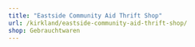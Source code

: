 ```yaml
---
title: "Eastside Community Aid Thrift Shop"
url: /kirkland/eastside-community-aid-thrift-shop/
shop: Gebrauchtwaren
---
```

